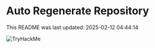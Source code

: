 # Auto Regenerate Repository

This README was last updated: 2025-02-12 04:44:14

 ![TryHackMe](https://tryhackme.com/badge/533634)